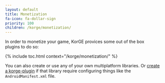 ```yaml
---
layout: default
title: Monetization
fa-icon: fa-dollar-sign
priority: 100
children: /korge/monetization/
---
```


In order to monetize your game, KorGE provices some out of the box plugins to do so:

{% include toc.html context="/korge/monetization/" %}

You can also create or use any of your own multiplatform libraries.
Or [create a korge-plugin](/korge/plugin/) if that library require configuring things like the `AndroidManifest.xml` file. 